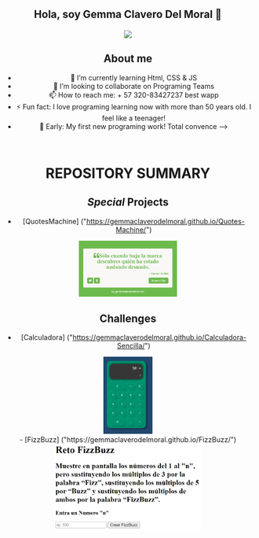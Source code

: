 <div align="center">
<h2 align="center">Hola, soy <a >Gemma Clavero Del Moral</a> 👋</h2>
  
<img src="[https://scontent.fbog4-2.fna.fbcdn.net/v/t39.30808-6/394629550_10159648767773015_7797868047638462194_n.jpg?stp=dst-jpg_p720x720&_nc_cat=102&ccb=1-7&_nc_sid=5f2048&_nc_ohc=x6J5AE7Jdp0AX93lWWK&_nc_ht=scontent.fbog4-2.fna&oh=00_AfB-zW09lDJqhQ95100hRPYZiuFyLBMoZ5cbPgh9xpmLCg&oe=653D35BA](https://scontent.fbog17-1.fna.fbcdn.net/v/t39.30808-6/394629550_10159648767773015_7797868047638462194_n.jpg?_nc_cat=102&ccb=1-7&_nc_sid=783fdb&_nc_eui2=AeEpjC3Ilu3mx03ntJka1fBCoUpwqw56jIuhSnCrDnqMi8k0AUtd4-SNmdQOVWcMf2Q&_nc_ohc=DA9R1jYWKFcAX-GR84s&_nc_zt=23&_nc_ht=scontent.fbog17-1.fna&oh=00_AfAALDRIs37mJGkKKn29LEKF5KpnQUrzlS-rycHm6Ikf9A&oe=65768EFA)" width="600px" align="center">

<br>

## About me

- 🌱 I’m currently learning Html, CSS & JS
- 👯 I’m looking to collaborate on Programing Teams
- 📫 How to reach me: + 57 320-83427237 best wapp
- ⚡ Fun fact: I love programing learning now with more than 50 years old. I feel like a teenager!
- 🔭 Early:  My first new programing work! Total convence
-->
<br>

# REPOSITORY SUMMARY
## *Special* Projects 
- [QuotesMachine] ("https://gemmaclaverodelmoral.github.io/Quotes-Machine/")
<div align = "center">
<img src="https://github.com/GemmaClaverodelMoral/Quotes-Machine/blob/main/Qutes-Machine-Image.png" width="200px"/>
</div>

## Challenges
- [Calculadora] ("https://gemmaclaverodelmoral.github.io/Calculadora-Sencilla/")
<div align = "center">
<img src="https://github.com/GemmaClaverodelMoral/Calculadora-Sencilla/blob/main/Imagen-Calculadora.png" width="100px"/>
</div>
- [FizzBuzz] ("https://gemmaclaverodelmoral.github.io/FizzBuzz/")

<div align = "center">
<img src="https://github.com/GemmaClaverodelMoral/FizzBuzz/blob/main/Imagen-Reto-FizzBuzz.png" width="300px"/>
</div>
